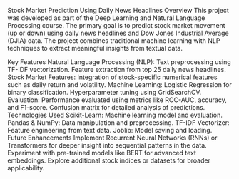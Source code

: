 Stock Market Prediction Using Daily News Headlines
Overview
This project was developed as part of the Deep Learning and Natural Language Processing course. The primary goal is to predict stock market movement (up or down) using daily news headlines and Dow Jones Industrial Average (DJIA) data. The project combines traditional machine learning with NLP techniques to extract meaningful insights from textual data.

Key Features
Natural Language Processing (NLP):
Text preprocessing using TF-IDF vectorization.
Feature extraction from top 25 daily news headlines.
Stock Market Features:
Integration of stock-specific numerical features such as daily return and volatility.
Machine Learning:
Logistic Regression for binary classification.
Hyperparameter tuning using GridSearchCV.
Evaluation:
Performance evaluated using metrics like ROC-AUC, accuracy, and F1-score.
Confusion matrix for detailed analysis of predictions.
Technologies Used
Scikit-Learn: Machine learning model and evaluation.
Pandas & NumPy: Data manipulation and preprocessing.
TF-IDF Vectorizer: Feature engineering from text data.
Joblib: Model saving and loading.
Future Enhancements
Implement Recurrent Neural Networks (RNNs) or Transformers for deeper insight into sequential patterns in the data.
Experiment with pre-trained models like BERT for advanced text embeddings.
Explore additional stock indices or datasets for broader applicability.
